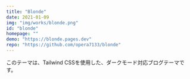 ```yaml
---
title: "Blonde"
date: 2021-01-09 
img: "img/works/blonde.png"
id: "blonde"
homepage: ""
demo: "https://blonde.pages.dev"
repo: "https://github.com/opera7133/blonde"
---
```


このテーマは、Tailwind CSSを使用した、ダークモード対応ブログテーマです。